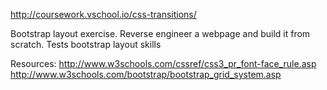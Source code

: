 http://coursework.vschool.io/css-transitions/

Bootstrap layout exercise. Reverse engineer a webpage and build it from scratch. Tests bootstrap layout skills



Resources:
http://www.w3schools.com/cssref/css3_pr_font-face_rule.asp
http://www.w3schools.com/bootstrap/bootstrap_grid_system.asp